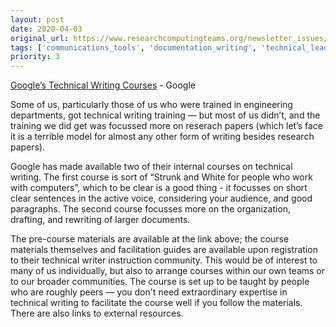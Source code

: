 ```yaml
---
layout: post
date: 2020-04-03
original_url: https://www.researchcomputingteams.org/newsletter_issues/0018
tags: ['communications_tools', 'documentation_writing', 'technical_leadership', 'learning_materials']
priority: 3
---
```


<!-- markdownlint-disable MD033 -->
<!-- markdownlint-disable MD041 -->
<!-- markdownlint-disable MD049 -->

[Google’s Technical Writing Courses](https://developers.google.com/tech-writing?mc_cid=57aaeff7d7&mc_eid=568dbe9359) - Google

Some of us, particularly those of us who were trained in engineering departments, got technical writing training — but most of us didn’t, and the training we did get was focussed more on reserach papers (which let’s face it is a terrible model for almost any other form of writing besides research papers).

Google has made available two of their internal courses on technical writing.  The first course is sort of “Strunk and White for people who work with computers”, which to be clear is a good thing - it focusses on short clear sentences in the active voice, considering your audience, and good paragraphs.   The second course focusses more on the organization, drafting, and rewriting of larger documents.

The pre-course materials are available at the link above; the course materials themselves and facilitation guides are available upon registration to their technical writer instruction community.  This would be of interest to many of us individually, but also to arrange courses within our own teams or to our broader communities.  The course is set up to be taught by people who are roughly peers — you don't need extraordinary expertise in technical writing to facilitate the course well if you follow the materials.   There are also links to external resources.

